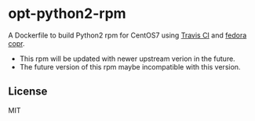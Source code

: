 opt-python2-rpm
===============

A Dockerfile to build Python2 rpm for CentOS7 using [Travis CI](https://travis-ci.org/) and [fedora copr](https://copr.fedoraproject.org/).

* This rpm will be updated with newer upstream verion in the future.
* The future version of this rpm maybe incompatible with this version.

## License
MIT
